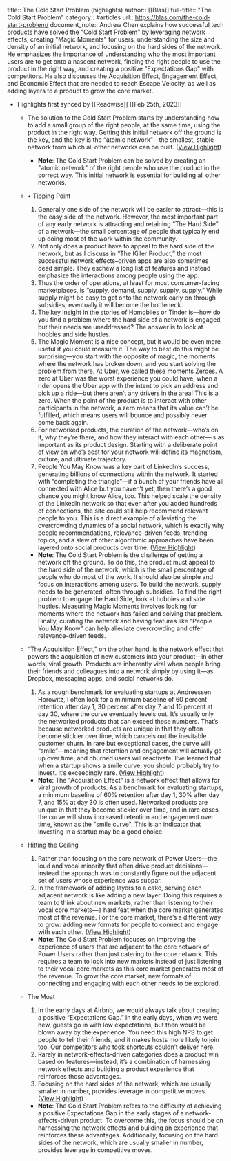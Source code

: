 title:: The Cold Start Problem (highlights)
author:: [[Blas]]
full-title:: "The Cold Start Problem"
category:: #articles
url:: https://blas.com/the-cold-start-problem/
document_note:: Andrew Chen explains how successful tech products have solved the "Cold Start Problem" by leveraging network effects, creating "Magic Moments" for users, understanding the size and density of an initial network, and focusing on the hard sides of the network. He emphasizes the importance of understanding who the most important users are to get onto a nascent network, finding the right people to use the product in the right way, and creating a positive "Expectations Gap" with competitors. He also discusses the Acquisition Effect, Engagement Effect, and Economic Effect that are needed to reach Escape Velocity, as well as adding layers to a product to grow the core market.

- Highlights first synced by [[Readwise]] [[Feb 25th, 2023]]
	- The solution to the Cold Start Problem starts by understanding how to add a small group of the right people, at the same time, using the product in the right way. Getting this initial network off the ground is the key, and the key is the “atomic network”—the smallest, stable network from which all other networks can be built. ([View Highlight](https://read.readwise.io/read/01gt1bx79p6jqesxmwwsxba50p))
		- **Note**: The Cold Start Problem can be solved by creating an "atomic network" of the right people who use the product in the correct way. This initial network is essential for building all other networks.
	- •   Tipping Point
	    1.  Generally one side of the network will be easier to attract—this is the easy side of the network. However, the most important part of any early network is attracting and retaining “The Hard Side” of a network—the small percentage of people that typically end up doing most of the work within the community.
	    2.  Not only does a product have to appeal to the hard side of the network, but as I discuss in “The Killer Product,” the most successful network effects–driven apps are also sometimes dead simple. They eschew a long list of features and instead emphasize the interactions among people using the app.
	    3.  Thus the order of operations, at least for most consumer-facing marketplaces, is “supply, demand, supply, supply, supply.” While supply might be easy to get onto the network early on through subsidies, eventually it will become the bottleneck.
	    4.  The key insight in the stories of Homobiles or Tinder is—how do you find a problem where the hard side of a network is engaged, but their needs are unaddressed? The answer is to look at hobbies and side hustles.
	    5.  The Magic Moment is a nice concept, but it would be even more useful if you could measure it. The way to best do this might be surprising—you start with the opposite of magic, the moments where the network has broken down, and you start solving the problem from there. At Uber, we called these moments Zeroes. A zero at Uber was the worst experience you could have, when a rider opens the Uber app with the intent to pick an address and pick up a ride—but there aren’t any drivers in the area! This is a zero. When the point of the product is to interact with other participants in the network, a zero means that its value can’t be fulfilled, which means users will bounce and possibly never come back again.
	    6.  For networked products, the curation of the network—who’s on it, why they’re there, and how they interact with each other—is as important as its product design. Starting with a deliberate point of view on who’s best for your network will define its magnetism, culture, and ultimate trajectory.
	    7.  People You May Know was a key part of LinkedIn’s success, generating billions of connections within the network. It started with “completing the triangle”—if a bunch of your friends have all connected with Alice but you haven’t yet, then there’s a good chance you might know Alice, too. This helped scale the density of the LinkedIn network so that even after you added hundreds of connections, the site could still help recommend relevant people to you. This is a direct example of alleviating the overcrowding dynamics of a social network, which is exactly why people recommendations, relevance-driven feeds, trending topics, and a slew of other algorithmic approaches have been layered onto social products over time. ([View Highlight](https://read.readwise.io/read/01gt1bxhrrdk52tbxpkjap5aeq))
		- **Note**: The Cold Start Problem is the challenge of getting a network off the ground. To do this, the product must appeal to the hard side of the network, which is the small percentage of people who do most of the work. It should also be simple and focus on interactions among users. To build the network, supply needs to be generated, often through subsidies. To find the right problem to engage the Hard Side, look at hobbies and side hustles. Measuring Magic Moments involves looking for moments where the network has failed and solving that problem. Finally, curating the network and having features like "People You May Know" can help alleviate overcrowding and offer relevance-driven feeds.
	- “The Acquisition Effect,” on the other hand, is the network effect that powers the acquisition of new customers into your product—in other words, viral growth. Products are inherently viral when people bring their friends and colleagues into a network simply by using it—as Dropbox, messaging apps, and social networks do.
	  
	  1.  As a rough benchmark for evaluating startups at Andreessen Horowitz, I often look for a minimum baseline of 60 percent retention after day 1, 30 percent after day 7, and 15 percent at day 30, where the curve eventually levels out. It’s usually only the networked products that can exceed these numbers. That’s because networked products are unique in that they often become stickier over time, which cancels out the inevitable customer churn. In rare but exceptional cases, the curve will “smile”—meaning that retention and engagement will actually go up over time, and churned users will reactivate. I’ve learned that when a startup shows a smile curve, you should probably try to invest. It’s exceedingly rare. ([View Highlight](https://read.readwise.io/read/01gt1by0xmbsxydnfcb74q4bh3))
		- **Note**: The "Acquisition Effect" is a network effect that allows for viral growth of products. As a benchmark for evaluating startups, a minimum baseline of 60% retention after day 1, 30% after day 7, and 15% at day 30 is often used. Networked products are unique in that they become stickier over time, and in rare cases, the curve will show increased retention and engagement over time, known as the "smile curve". This is an indicator that investing in a startup may be a good choice.
	- Hitting the Ceiling
	  
	  1.  Rather than focusing on the core network of Power Users—the loud and vocal minority that often drive product decisions—instead the approach was to constantly figure out the adjacent set of users whose experience was subpar.
	  2.  In the framework of adding layers to a cake, serving each adjacent network is like adding a new layer. Doing this requires a team to think about new markets, rather than listening to their vocal core markets—a hard feat when the core market generates most of the revenue. For the core market, there’s a different way to grow: adding new formats for people to connect and engage with each other. ([View Highlight](https://read.readwise.io/read/01gt1by744gmpg2qfsengcgjq9))
		- **Note**: The Cold Start Problem focuses on improving the experience of users that are adjacent to the core network of Power Users rather than just catering to the core network. This requires a team to look into new markets instead of just listening to their vocal core markets as this core market generates most of the revenue. To grow the core market, new formats of connecting and engaging with each other needs to be explored.
	- The Moat
	  
	  1.  In the early days at Airbnb, we would always talk about creating a positive “Expectations Gap.” In the early days, when we were new, guests go in with low expectations, but then would be blown away by the experience. You need this high NPS to get people to tell their friends, and it makes hosts more likely to join too. Our competitors who took shortcuts couldn’t deliver here.
	  2.  Rarely in network-effects-driven categories does a product win based on features—instead, it’s a combination of harnessing network effects and building a product experience that reinforces those advantages.
	  3.  Focusing on the hard sides of the network, which are usually smaller in number, provides leverage in competitive moves. ([View Highlight](https://read.readwise.io/read/01gt1bynbxwq4z7838mk828m3a))
		- **Note**: The Cold Start Problem refers to the difficulty of achieving a positive Expectations Gap in the early stages of a network-effects-driven product. To overcome this, the focus should be on harnessing the network effects and building an experience that reinforces these advantages. Additionally, focusing on the hard sides of the network, which are usually smaller in number, provides leverage in competitive moves.